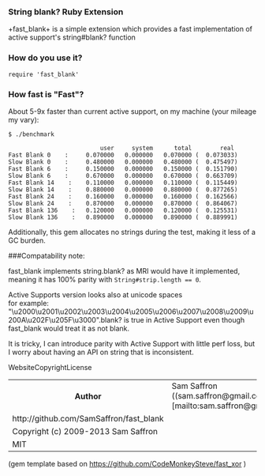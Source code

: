 ### String blank? Ruby Extension

+fast_blank+ is a simple extension which provides a fast implementation of active support's string#blank? function

### How do you use it?

    require 'fast_blank'

### How fast is "Fast"?


About 5-9x faster than current active support, on my machine (your mileage my vary):

    $ ./benchmark

```
                          user     system      total        real
Fast Blank 0    :     0.070000   0.000000   0.070000 (  0.073033)
Slow Blank 0    :     0.480000   0.000000   0.480000 (  0.475497)
Fast Blank 6    :     0.150000   0.000000   0.150000 (  0.151790)
Slow Blank 6    :     0.670000   0.000000   0.670000 (  0.663709)
Fast Blank 14    :    0.110000   0.000000   0.110000 (  0.115449)
Slow Blank 14    :    0.880000   0.000000   0.880000 (  0.877265)
Fast Blank 24    :    0.160000   0.000000   0.160000 (  0.162566)
Slow Blank 24    :    0.870000   0.000000   0.870000 (  0.864067)
Fast Blank 136    :   0.120000   0.000000   0.120000 (  0.125531)
Slow Blank 136    :   0.890000   0.000000   0.890000 (  0.889991)

```


Additionally, this gem allocates no strings during the test, making it less of a GC burden.


###Compatability note: 

fast_blank implements string.blank? as MRI would have it implemented, meaning it has 100% parity with `String#strip.length == 0`. 

Active Supports version looks also at unicode spaces  
for example: "\u2000\u2001\u2002\u2003\u2004\u2005\u2006\u2007\u2008\u2009\u200A\u202F\u205F\u3000".blank? is true in Active Support even though fast_blank would treat it as not blank.

It is tricky, I can introduce parity with Active Support with little perf loss, but I worry about having an API on string that is inconsistent.


<table>
<tr><th>Author</th><td>Sam Saffron ((sam.saffron@gmail.com)[mailto:sam.saffron@gmail.com])</td>
<tr>Website</tr><td>http://github.com/SamSaffron/fast_blank</td>
<tr>Copyright</tr><td>Copyright (c) 2009-2013 Sam Saffron</td>
<tr>License</tr><td>MIT</td>
</table>

(gem template based on https://github.com/CodeMonkeySteve/fast_xor )
